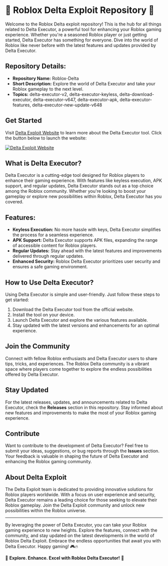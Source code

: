 # 🚀 Roblox Delta Exploit Repository 🚀

Welcome to the Roblox Delta exploit repository! This is the hub for all things related to Delta Executor, a powerful tool for enhancing your Roblox gaming experience. Whether you're a seasoned Roblox player or just getting started, Delta Executor has something for everyone. Dive into the world of Roblox like never before with the latest features and updates provided by Delta Executor.

## Repository Details:
- **Repository Name:** Roblox-Delta
- **Short Description:** Explore the world of Delta Executor and take your Roblox gameplay to the next level.
- **Topics:** delta-executor-v2, delta-executor-keyless, delta-download-executor, delta-executor-v647, delta-executor-apk, delta-executor-features, delta-executor-new-update-v648

## Get Started
Visit [Delta Exploit Website](https://deltaexploit.app) to learn more about the Delta Executor tool. Click the button below to launch the website:

[![Delta Exploit Website](https://img.shields.io/badge/Visit-Delta%20Exploit%20Website-blue)](https://deltaexploit.app)

## What is Delta Executor?
Delta Executor is a cutting-edge tool designed for Roblox players to enhance their gaming experience. With features like keyless execution, APK support, and regular updates, Delta Executor stands out as a top choice among the Roblox community. Whether you're looking to boost your gameplay or explore new possibilities within Roblox, Delta Executor has you covered.

## Features:
- **Keyless Execution:** No more hassle with keys, Delta Executor simplifies the process for a seamless experience.
- **APK Support:** Delta Executor supports APK files, expanding the range of accessible content for Roblox players.
- **Regular Updates:** Stay ahead with the latest features and improvements delivered through regular updates.
- **Enhanced Security:** Roblox Delta Executor prioritizes user security and ensures a safe gaming environment.

## How to Use Delta Executor?
Using Delta Executor is simple and user-friendly. Just follow these steps to get started:
1. Download the Delta Executor tool from the official website.
2. Install the tool on your device.
3. Launch Delta Executor and explore the various features available.
4. Stay updated with the latest versions and enhancements for an optimal experience.

## Join the Community
Connect with fellow Roblox enthusiasts and Delta Executor users to share tips, tricks, and experiences. The Roblox Delta community is a vibrant space where players come together to explore the endless possibilities offered by Delta Executor.

## Stay Updated
For the latest releases, updates, and announcements related to Delta Executor, check the **Releases** section in this repository. Stay informed about new features and improvements to make the most of your Roblox gaming experience.

## Contribute
Want to contribute to the development of Delta Executor? Feel free to submit your ideas, suggestions, or bug reports through the **Issues** section. Your feedback is valuable in shaping the future of Delta Executor and enhancing the Roblox gaming community.

## About Delta Exploit
The Delta Exploit team is dedicated to providing innovative solutions for Roblox players worldwide. With a focus on user experience and security, Delta Executor remains a leading choice for those seeking to elevate their Roblox gameplay. Join the Delta Exploit community and unlock new possibilities within the Roblox universe.

---

By leveraging the power of Delta Executor, you can take your Roblox gaming experience to new heights. Explore the features, connect with the community, and stay updated on the latest developments in the world of Roblox Delta Exploit. Embrace the endless opportunities that await you with Delta Executor. Happy gaming! 🎮🔥

🌟 **Explore. Enhance. Excel with Roblox Delta Executor!** 🌟